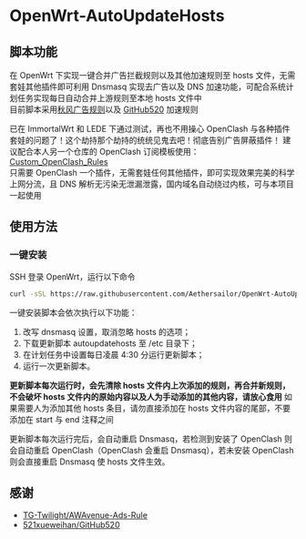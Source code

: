 # OpenWrt-AutoUpdateHosts  

## 脚本功能
在 OpenWrt 下实现一键合并广告拦截规则以及其他加速规则至 hosts 文件，无需套娃其他插件即可利用 Dnsmasq 实现去广告以及 DNS 加速功能，可配合系统计划任务实现每日自动合并上游规则至本地 hosts 文件中    
目前脚本采用[秋风广告规则](https://github.com/TG-Twilight/AWAvenue-Ads-Rule)以及 [GitHub520](https://github.com/521xueweihan/GitHub520) 加速规则  

已在 ImmortalWrt 和 LEDE 下通过测试，再也不用操心 OpenClash 与各种插件套娃的问题了！这个劫持那个劫持的统统见鬼去吧！彻底告别广告屏蔽插件！
建议配合本人另一个仓库的 OpenClash 订阅模板使用：  
[Custom_OpenClash_Rules](https://github.com/Aethersailor/Custom_OpenClash_Rules)  
只需要 OpenClash 一个插件，无需套娃任何其他插件，即可实现效果完美的科学上网分流，且 DNS 解析无污染无泄漏泄露，国内域名自动绕过内核，可与本项目一起使用 

## 使用方法  
### 一键安装  
SSH 登录 OpenWrt，运行以下命令  
```bash
curl -sSL https://raw.githubusercontent.com/Aethersailor/OpenWrt-AutoUpdateHosts/main/install.sh | sh
```
一键安装脚本会依次执行以下功能：  
1. 改写 dnsmasq 设置，取消忽略 hosts 的选项；  
2. 下载更新脚本 autoupdatehosts 至 /etc 目录下；  
3. 在计划任务中设置每日凌晨 4:30 分运行更新脚本；  
4. 运行一次更新脚本。  

**更新脚本每次运行时，会先清除 hosts 文件内上次添加的规则，再合并新规则，不会破坏 hosts 文件内的原始内容以及人为手动添加的其他内容，请放心食用**
如果需要人为添加其他 hosts 条目，请勿直接添加在 hosts 文件内容的尾部，不要添加在 start 与 end 注释之间  

更新脚本每次运行完后，会自动重启 Dnsmasq，若检测到安装了 OpenClash 则会自动重启 OpenClash（OpenClash 会重启 Dnsmasq），若未安装 OpenClash 则会直接重启 Dnsmasq 使 hosts 文件生效。  

## 感谢  
- [TG-Twilight/AWAvenue-Ads-Rule](https://github.com/TG-Twilight/AWAvenue-Ads-Rule)  
- [521xueweihan/GitHub520](https://github.com/521xueweihan/GitHub520)  

